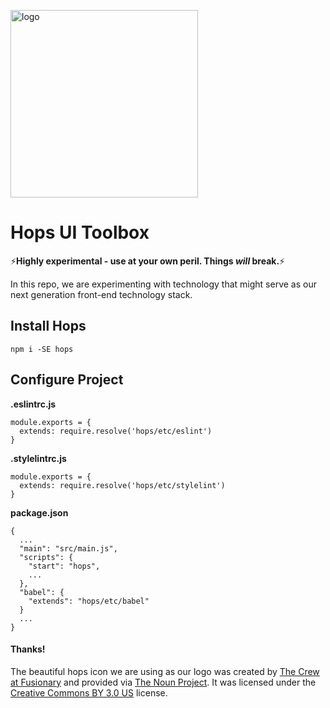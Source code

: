 
<p><img align="middle" width="300" height="300" src="/xing/hops/blob/master/logo.png?raw=true" alt="logo"></p>

# Hops UI Toolbox

:zap:**Highly experimental - use at your own peril. Things *will* break.**:zap:

In this repo, we are experimenting with technology that might serve as our next
generation front-end technology stack.

## Install Hops

```
npm i -SE hops
```

## Configure Project

**.eslintrc.js**

```
module.exports = {
  extends: require.resolve('hops/etc/eslint')
}
```

**.stylelintrc.js**

```
module.exports = {
  extends: require.resolve('hops/etc/stylelint')
}
```

**package.json**

```
{
  ...
  "main": "src/main.js",
  "scripts": {
    "start": "hops",
    ...
  },
  "babel": {
    "extends": "hops/etc/babel"
  }
  ...
}
```


#### Thanks!

The beautiful hops icon we are using as our logo was created by [The Crew at Fusionary](https://thenounproject.com/fusionary/) and provided via [The Noun Project](https://thenounproject.com/term/hops/9255/). It was licensed under the [Creative Commons BY 3.0 US](http://creativecommons.org/licenses/by/3.0/us/) license.
